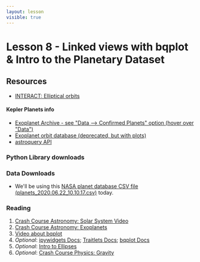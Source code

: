 ```yaml
---
layout: lesson
visible: true
---
```


# Lesson 8 - Linked views with bqplot & Intro to the Planetary Dataset

## Resources

 * <a href="https://www.khanacademy.org/partner-content/nasa/measuringuniverse/orbital-mechanics/pi/interact-elliptical-orbits">INTERACT: Elliptical orbits</a><script src="https://www.khanacademy.org/nasa/interact-elliptical-orbits/Interactive:x38ed057631800121/embed.js?editor=yes&buttons=yes&author=yes&embed=yes"></script>

#### Kepler Planets info

 * [Exoplanet Archive - see "Data --> Confirmed Planets" option (hover over "Data")](https://exoplanetarchive.ipac.caltech.edu/)
 * [Exoplanet orbit database (deprecated, but with plots)](http://exoplanets.org/)
 * [astroquery API](https://astroquery.readthedocs.io/en/latest/exoplanet_orbit_database/exoplanet_orbit_database.html)


### Python Library downloads


### Data Downloads

 * We'll be using this <a href="https://jnaiman.github.io/csci-p-14110_su2020/lesson08/planets_2020.06.22_10.10.17.csv" download>NASA planet database CSV file (planets\_2020.06.22\_10.10.17.csv)</a> today.


### Reading

1. [Crash Course Astronomy: Solar System Video](https://www.youtube.com/watch?v=TKM0P3XlMNA&list=PL8dPuuaLjXtPAJr1ysd5yGIyiSFuh0mIL&index=10&t=0s) 
1. [Crash Course Astronomy: Exoplanets](https://www.youtube.com/watch?v=7ATtD8x7vV0&list=PL8dPuuaLjXtPAJr1ysd5yGIyiSFuh0mIL&index=27) 
1. <a href="https://www.youtube.com/watch?v=rraXF0EjRC8">Video about bqplot</a> 
1. *Optional*:  <a href="https://ipywidgets.readthedocs.io/en/latest/">ipywidgets Docs</a>; <a href="https://traitlets.readthedocs.io/en/stable/">Traitlets Docs</a>; <a href="https://bqplot.readthedocs.io/en/latest/">bqplot Docs</a> 
1. *Optional*: [Intro to Ellipses](https://courses.lumenlearning.com/waymakercollegealgebra/chapter/equations-of-ellipses/) 
1. *Optional*: [Crash Course Physics: Gravity](https://www.youtube.com/watch?v=TRAbZxQHlVw&feature=youtu.be)
